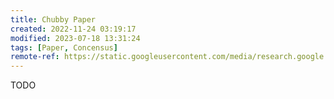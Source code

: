 ```yaml
---
title: Chubby Paper
created: 2022-11-24 03:19:17
modified: 2023-07-18 13:31:24
tags: [Paper, Concensus]
remote-ref: https://static.googleusercontent.com/media/research.google.com/en//archive/chubby-osdi06.pdf
---
```


TODO

